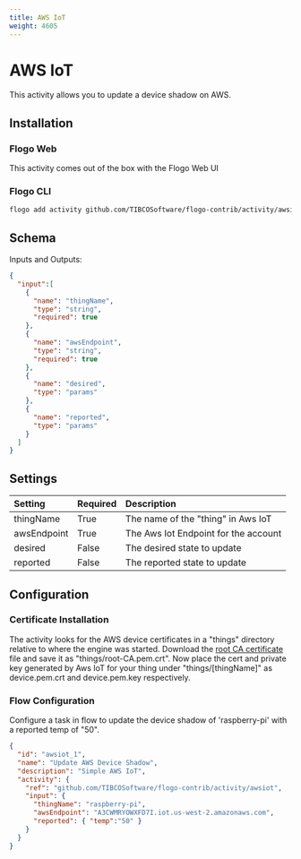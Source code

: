 ```yaml
---
title: AWS IoT
weight: 4605
---
```

# AWS IoT
This activity allows you to update a device shadow on AWS.

## Installation
### Flogo Web
This activity comes out of the box with the Flogo Web UI
### Flogo CLI
```bash
flogo add activity github.com/TIBCOSoftware/flogo-contrib/activity/awsiot
```

## Schema
Inputs and Outputs:

```json
{
  "input":[
    {
      "name": "thingName",
      "type": "string",
      "required": true
    },
    {
      "name": "awsEndpoint",
      "type": "string",
      "required": true
    },
    {
      "name": "desired",
      "type": "params"
    },
    {
      "name": "reported",
      "type": "params"
    }
  ]
}
```

## Settings
| Setting     | Required | Description |
|:------------|:---------|:------------|
| thingName   | True     | The name of the "thing" in Aws IoT |         
| awsEndpoint | True     | The Aws Iot Endpoint for the account  |
| desired     | False    | The desired state to update |
| reported    | False    | The reported state to update |

## Configuration
### Certificate Installation
The activity looks for the AWS device certificates in a "things" directory relative to where the engine was started.  Download the [root CA certificate](https://www.symantec.com/content/en/us/enterprise/verisign/roots/VeriSign-Class%203-Public-Primary-Certification-Authority-G5.pem) file and save it as "things/root-CA.pem.crt". Now place the cert and private key generated by Aws IoT for your thing under "things/[thingName]" as device.pem.crt and device.pem.key respectively.

### Flow Configuration
Configure a task in flow to update the device shadow of 'raspberry-pi' with a reported temp of "50".

```json
{
  "id": "awsiot_1",
  "name": "Update AWS Device Shadow",
  "description": "Simple AWS IoT",
  "activity": {
    "ref": "github.com/TIBCOSoftware/flogo-contrib/activity/awsiot",
    "input": {
      "thingName": "raspberry-pi",
      "awsEndpoint": "A3CWMRYOWXFD7I.iot.us-west-2.amazonaws.com",
      "reported": { "temp":"50" }
    }
  }
}
```
